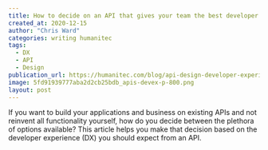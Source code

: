 ```yaml
---
title: How to decide on an API that gives your team the best developer experience
created_at: 2020-12-15
author: "Chris Ward"
categories: writing humanitec
tags: 
  - DX
  - API
  - Design
publication_url: https://humanitec.com/blog/api-design-developer-experience
image: 5fd91939777aba2d2cb25bdb_apis-devex-p-800.png
layout: post
---
```


If you want to build your applications and business on existing APIs and not reinvent all functionality yourself, how do you decide between the plethora of options available? This article helps you make that decision based on the developer experience (DX) you should expect from an API.